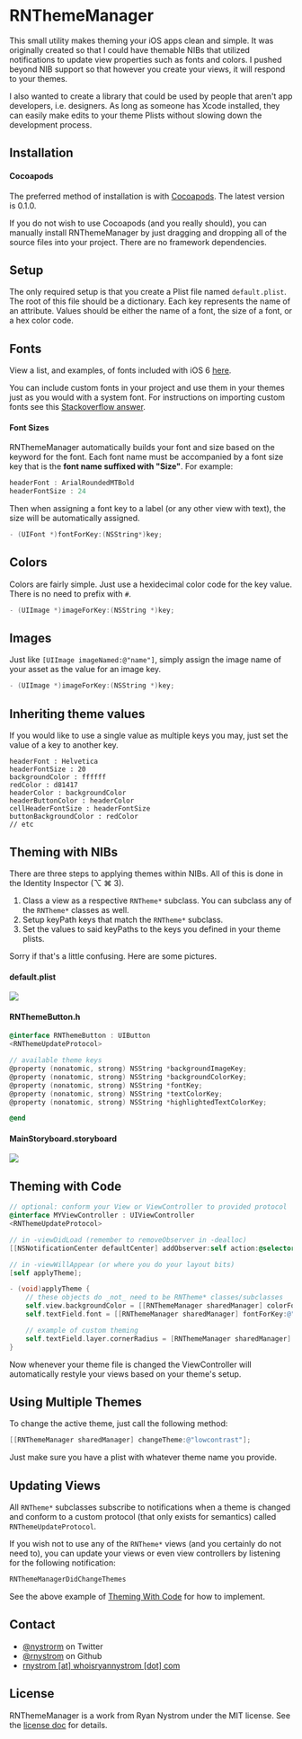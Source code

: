 RNThemeManager
=====

This small utility makes theming your iOS apps clean and simple. It was originally created so that I could have themable NIBs that utilized notifications to update view properties such as fonts and colors. I pushed beyond NIB support so that however you create your views, it will respond to your themes.

I also wanted to create a library that could be used by people that aren't app developers, i.e. designers. As long as someone has Xcode installed, they can easily make edits to your theme Plists without slowing down the development process.

## Installation

#### Cocoapods

The preferred method of installation is with [Cocoapods](http://cocoapods.org). The latest version is 0.1.0.

If you do not wish to use Cocoapods (and you really should), you can manually install RNThemeManager by just dragging and dropping all of the source files into your project. There are no framework dependencies.

## Setup

The only required setup is that you create a Plist file named <code>default.plist</code>. The root of this file should be a dictionary. Each key represents the name of an attribute. Values should be either the name of a font, the size of a font, or a hex color code.

## Fonts

View a list, and examples, of fonts included with iOS 6 [here](http://iosfonts.com).

You can include custom fonts in your project and use them in your themes just as you would with a system font. For instructions on importing custom fonts see this [Stackoverflow answer](http://stackoverflow.com/a/2616101/940936).

#### Font Sizes

RNThemeManager automatically builds your font and size based on the keyword for the font. Each font name must be accompanied by a font size key that is the **font name suffixed with "Size"**. For example:

``` objective-c
headerFont : ArialRoundedMTBold
headerFontSize : 24
```

Then when assigning a font key to a label (or any other view with text), the size will be automatically assigned.

``` objective-c
- (UIFont *)fontForKey:(NSString*)key;
```

## Colors

Colors are fairly simple. Just use a hexidecimal color code for the key value. There is no need to prefix with <code>#</code>.

``` objective-c
- (UIImage *)imageForKey:(NSString *)key;
```

## Images

Just like <code>[UIImage imageNamed:@"name"]</code>, simply assign the image name of your asset as the value for an image key.

``` objective-c
- (UIImage *)imageForKey:(NSString *)key;
```

## Inheriting theme values

If you would like to use a single value as multiple keys you may, just set the value of a key to another key.

```
headerFont : Helvetica
headerFontSize : 20
backgroundColor : ffffff
redColor : d81417
headerColor : backgroundColor
headerButtonColor : headerColor
cellHeaderFontSize : headerFontSize
buttonBackgroundColor : redColor
// etc
```

## Theming with NIBs

There are three steps to applying themes within NIBs. All of this is done in the Identity Inspector (⌥ ⌘ 3).

1. Class a view as a respective <code>RNTheme*</code> subclass. You can subclass any of the <code>RNTheme*</code> classes as well.
2. Setup keyPath keys that match the <code>RNTheme*</code> subclass.
3. Set the values to said keyPaths to the keys you defined in your theme plists.

Sorry if that's a little confusing. Here are some pictures.

#### default.plist

<img src="https://raw.github.com/rnystrom/RNThemeManager/master/images/plist.png" />

#### RNThemeButton.h

``` objective-c
@interface RNThemeButton : UIButton
<RNThemeUpdateProtocol>

// available theme keys
@property (nonatomic, strong) NSString *backgroundImageKey;
@property (nonatomic, strong) NSString *backgroundColorKey;
@property (nonatomic, strong) NSString *fontKey;
@property (nonatomic, strong) NSString *textColorKey;
@property (nonatomic, strong) NSString *highlightedTextColorKey;

@end
```

#### MainStoryboard.storyboard

<img src="https://raw.github.com/rnystrom/RNThemeManager/master/images/keypaths.png" />

## Theming with Code

``` objective-c
// optional: conform your View or ViewController to provided protocol
@interface MYViewController : UIViewController
<RNThemeUpdateProtocol>

// in -viewDidLoad (remember to removeObserver in -dealloc)
[[NSNotificationCenter defaultCenter] addObserver:self action:@selector(applyTheme) withObject:nil];

// in -viewWillAppear (or where you do your layout bits)
[self applyTheme];

- (void)applyTheme {
    // these objects do _not_ need to be RNTheme* classes/subclasses
    self.view.backgroundColor = [[RNThemeManager sharedManager] colorForKey:@"backgroundColor"];
    self.textField.font = [[RNThemeManager sharedManager] fontForKey:@"textFieldFont"];

    // example of custom theming
    self.textField.layer.cornerRadius = [RNThemeManager sharedManager].styles[@"cornerRadius"].floatValue;
}
```

Now whenever your theme file is changed the ViewController will automatically restyle your views based on your theme's setup.

## Using Multiple Themes

To change the active theme, just call the following method:

``` objective-c
[[RNThemeManager sharedManager] changeTheme:@"lowcontrast"];
```

Just make sure you have a plist with whatever theme name you provide.

## Updating Views

All <code>RNTheme*</code> subclasses subscribe to notifications when a theme is changed and conform to a custom protocol (that only exists for semantics) called <code>RNThemeUpdateProtocol</code>.

If you wish not to use any of the <code>RNTheme*</code> views (and you certainly do not need to), you can update your views or even view controllers by listening for the following notification:

``` objective-c
RNThemeManagerDidChangeThemes
```

See the above example of [Theming With Code](https://github.com/rnystrom/RNThemeManager#theming-with-code) for how to implement.

## Contact

* [@nystrorm](https://twitter.com/nystrorm) on Twitter
* [@rnystrom](https://github.com/rnystrom) on Github
* <a href="mailTo:rnystrom@whoisryannystrom.com">rnystrom [at] whoisryannystrom [dot] com</a>

## License

RNThemeManager is a work from Ryan Nystrom under the MIT license. See the [license doc](https://github.com/rnystrom/RNThemeManager/blob/master/LICENSE) for details.
